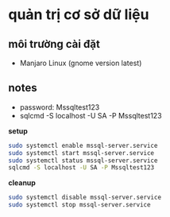 # quản trị cơ sở dữ liệu

## môi trường cài đặt

- Manjaro Linux (gnome version latest)

## notes

- password: Mssqltest123
- sqlcmd -S localhost -U SA -P Mssqltest123

**setup**

```bash
sudo systemctl enable mssql-server.service
sudo systemctl start mssql-server.service
sudo systemctl status mssql-server.service
sqlcmd -S localhost -U SA -P Mssqltest123
```

**cleanup**

```bash
sudo systemctl disable mssql-server.service
sudo systemctl stop mssql-server.service
```
